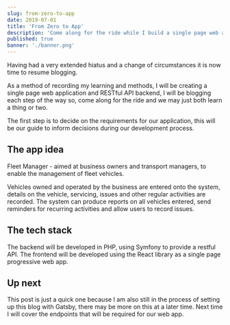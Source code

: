 ```yaml
---
slug: from-zero-to-app
date: 2019-07-01
title: 'From Zero to App'
description: 'Come along for the ride while I build a single page web app and a RESTful api backend.'
published: true
banner: './banner.png'
---
```


Having had a very extended hiatus and a change of circumstances it is now time to resume blogging. 

As a method of recording my learning and methods, I will be creating a single page web application and RESTful API backend, I will be blogging each step of the way so, come along for the ride and we may just both learn a thing or two.

The first step is to decide on the requirements for our application, this will be our guide to inform decisions during our development process.

## The app idea

Fleet Manager - aimed at business owners and transport managers, to enable the management of fleet vehicles.

Vehicles owned and operated by the business are entered onto the system, details on the vehicle, servicing, issues and other regular activities are recorded. The system can produce reports on all vehicles entered, send reminders for recurring activities and allow users to record issues.

## The tech stack

The backend will be developed in PHP, using Symfony to provide a restful API. The frontend will be developed using the React library as a single page progressive web app.

## Up next

This post is just a quick one because I am also still in the process of setting up this blog with Gatsby, there may be more on this at a later time. Next time I will cover the endpoints that will be required for our web app.